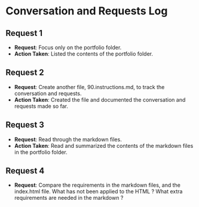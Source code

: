 # Conversation and Requests Log

## Request 1
- **Request**: Focus only on the portfolio folder.
- **Action Taken**: Listed the contents of the portfolio folder.

## Request 2
- **Request**: Create another file, 90.instructions.md, to track the conversation and requests.
- **Action Taken**: Created the file and documented the conversation and requests made so far. 

## Request 3
- **Request**: Read through the markdown files.
- **Action Taken**: Read and summarized the contents of the markdown files in the portfolio folder.

## Request 4
- **Request**: Compare the requirements in the markdown files, and the index.html file. What has not been applied to the HTML ? What extra requirements are needed in the markdown ? 



